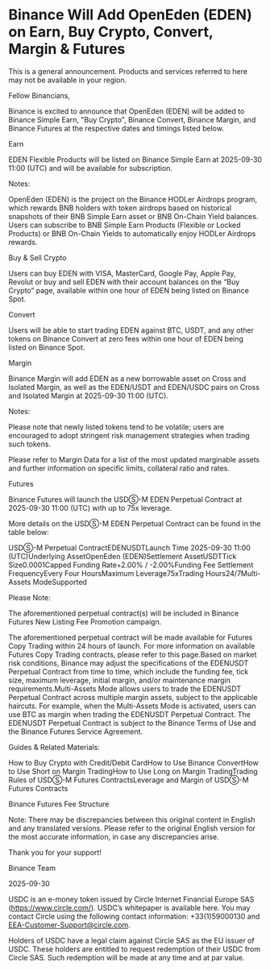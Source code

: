 # Binance Will Add OpenEden (EDEN) on Earn, Buy Crypto, Convert, Margin & Futures

This is a general announcement. Products and services referred to here may not be available in your region. 

Fellow Binancians,

Binance is excited to announce that OpenEden (EDEN) will be added to Binance Simple Earn, "Buy Crypto", Binance Convert, Binance Margin, and Binance Futures at the respective dates and timings listed below.

Earn

EDEN Flexible Products will be listed on Binance Simple Earn at 2025-09-30 11:00 (UTC) and will be available for subscription.

Notes:

OpenEden (EDEN) is the project on the Binance HODLer Airdrops program, which rewards BNB holders with token airdrops based on historical snapshots of their BNB Simple Earn asset or BNB On-Chain Yield balances. Users can subscribe to BNB Simple Earn Products (Flexible or Locked Products) or BNB On-Chain Yields to automatically enjoy HODLer Airdrops rewards.

Buy & Sell Crypto

Users can buy EDEN with VISA, MasterCard, Google Pay, Apple Pay, Revolut or buy and sell EDEN with their account balances on the “Buy Crypto” page, available within one hour of EDEN being listed on Binance Spot. 

Convert

Users will be able to start trading EDEN against BTC, USDT, and any other tokens on Binance Convert at zero fees within one hour of EDEN being listed on Binance Spot. 

Margin

Binance Margin will add EDEN as a new borrowable asset on Cross and Isolated Margin, as well as the EDEN/USDT and EDEN/USDC pairs on Cross and Isolated Margin at 2025-09-30 11:00 (UTC).

Notes: 

Please note that newly listed tokens tend to be volatile; users are encouraged to adopt stringent risk management strategies when trading such tokens.

Please refer to Margin Data for a list of the most updated marginable assets and further information on specific limits, collateral ratio and rates.

Futures

Binance Futures will launch the USDⓈ-M EDEN Perpetual Contract at 2025-09-30 11:00 (UTC) with up to 75x leverage.

More details on the USDⓈ-M EDEN Perpetual Contract can be found in the table below:

USDⓈ-M Perpetual ContractEDENUSDTLaunch Time 2025-09-30 11:00 (UTC)Underlying AssetOpenEden (EDEN)Settlement AssetUSDTTick Size0.0001Capped Funding Rate+2.00% / -2.00%Funding Fee Settlement FrequencyEvery Four HoursMaximum Leverage75xTrading Hours24/7Multi-Assets ModeSupported

Please Note: 

The aforementioned perpetual contract(s) will be included in Binance Futures New Listing Fee Promotion campaign.

The aforementioned perpetual contract will be made available for Futures Copy Trading within 24 hours of launch. For more information on available Futures Copy Trading contracts, please refer to this page.Based on market risk conditions, Binance may adjust the specifications of the EDENUSDT Perpetual Contract from time to time, which include the funding fee, tick size, maximum leverage, initial margin, and/or maintenance margin requirements.Multi-Assets Mode allows users to trade the EDENUSDT Perpetual Contract across multiple margin assets, subject to the applicable haircuts. For example, when the Multi-Assets Mode is activated, users can use BTC as margin when trading the EDENUSDT Perpetual Contract. The EDENUSDT Perpetual Contract is subject to the Binance Terms of Use and the Binance Futures Service Agreement.

Guides & Related Materials:

How to Buy Crypto with Credit/Debit CardHow to Use Binance ConvertHow to Use Short on Margin TradingHow to Use Long on Margin TradingTrading Rules of USDⓈ-M Futures ContractsLeverage and Margin of USDⓈ-M Futures Contracts

Binance Futures Fee Structure

Note: There may be discrepancies between this original content in English and any translated versions. Please refer to the original English version for the most accurate information, in case any discrepancies arise.

Thank you for your support!

Binance Team

2025-09-30

USDC is an e-money token issued by Circle Internet Financial Europe SAS (https://www.circle.com/). USDC’s whitepaper is available here. You may contact Circle using the following contact information: +33(1)59000130 and EEA-Customer-Support@circle.com. 

Holders of USDC have a legal claim against Circle SAS as the EU issuer of USDC. These holders are entitled to request redemption of their USDC from Circle SAS. Such redemption will be made at any time and at par value.